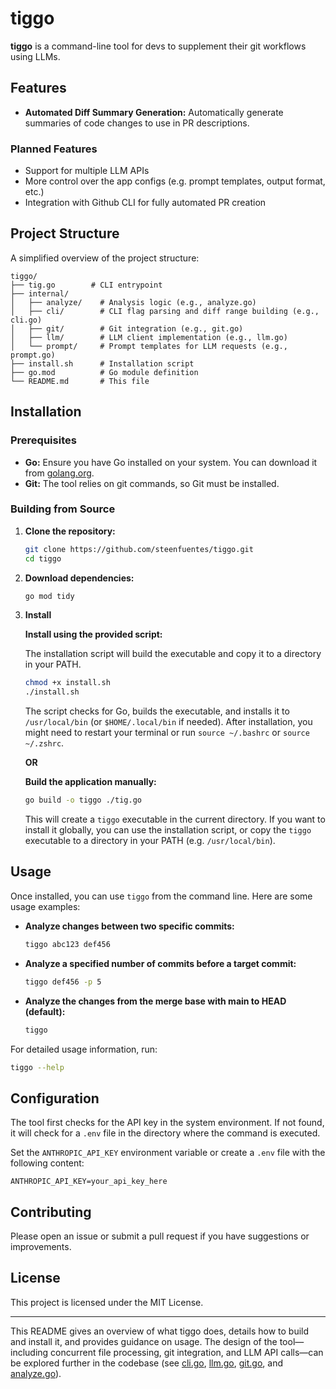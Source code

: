 # tiggo

**tiggo** is a command-line tool for devs to supplement their git workflows using LLMs.

## Features

- **Automated Diff Summary Generation:** Automatically generate summaries of code changes to use in PR descriptions.

### Planned Features

- Support for multiple LLM APIs
- More control over the app configs (e.g. prompt templates, output format, etc.)
- Integration with Github CLI for fully automated PR creation

## Project Structure

A simplified overview of the project structure:

```
tiggo/
├── tig.go        # CLI entrypoint
├── internal/
│   ├── analyze/    # Analysis logic (e.g., analyze.go)
│   ├── cli/        # CLI flag parsing and diff range building (e.g., cli.go)
│   ├── git/        # Git integration (e.g., git.go)
│   ├── llm/        # LLM client implementation (e.g., llm.go)
│   └── prompt/     # Prompt templates for LLM requests (e.g., prompt.go)
├── install.sh      # Installation script
├── go.mod          # Go module definition
└── README.md       # This file
```

## Installation

### Prerequisites

- **Go:** Ensure you have Go installed on your system. You can download it from [golang.org](https://golang.org/doc/install).
- **Git:** The tool relies on git commands, so Git must be installed.

### Building from Source

1. **Clone the repository:**

   ```bash
   git clone https://github.com/steenfuentes/tiggo.git
   cd tiggo
   ```

2. **Download dependencies:**

   ```bash
   go mod tidy
   ```

3. **Install**

   **Install using the provided script:**

   The installation script will build the executable and copy it to a directory in your PATH.

   ```bash
   chmod +x install.sh
   ./install.sh
   ```

   The script checks for Go, builds the executable, and installs it to `/usr/local/bin` (or `$HOME/.local/bin` if needed). After installation, you might need to restart your terminal or run `source ~/.bashrc` or `source ~/.zshrc`.

   **OR**

   **Build the application manually:**

   ```bash
   go build -o tiggo ./tig.go
   ```

   This will create a `tiggo` executable in the current directory.
   If you want to install it globally, you can use the installation
   script, or copy the `tiggo` executable to a directory in your PATH (e.g. `/usr/local/bin`).

## Usage

Once installed, you can use `tiggo` from the command line. Here are some usage examples:

- **Analyze changes between two specific commits:**

  ```bash
  tiggo abc123 def456
  ```

- **Analyze a specified number of commits before a target commit:**

  ```bash
  tiggo def456 -p 5
  ```

- **Analyze the changes from the merge base with main to HEAD (default):**

  ```bash
  tiggo
  ```

For detailed usage information, run:

```bash
tiggo --help
```

## Configuration

The tool first checks for the API key in the system environment. If not found, it will check for a `.env` file in the directory where the command is executed.

Set the `ANTHROPIC_API_KEY` environment variable or create a `.env` file with the following content:

```dotenv
ANTHROPIC_API_KEY=your_api_key_here
```

## Contributing

 Please open an issue or submit a pull request if you have suggestions or improvements.

## License

This project is licensed under the MIT License.

---

This README gives an overview of what tiggo does, details how to build and install it, and provides guidance on usage. The design of the tool—including concurrent file processing, git integration, and LLM API calls—can be explored further in the codebase (see [cli.go](./internal/cli/cli.go), [llm.go](./internal/llm/llm.go), [git.go](./internal/git/git.go), and [analyze.go](./internal/analyze/analyze.go)).